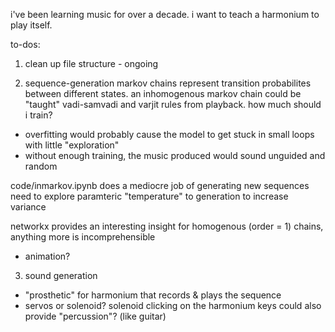 i've been learning music for over a decade. i want to teach a harmonium to play itself.

to-dos:

1. clean up file structure - ongoing

2. sequence-generation
markov chains represent transition probabilites between different states. an inhomogenous markov chain could be "taught" vadi-samvadi and varjit rules from playback.
how much should i train?
- overfitting would probably cause the model to get stuck in small loops with little "exploration"
- without enough training, the music produced would sound unguided and random

code/inmarkov.ipynb does a mediocre job of generating new sequences
need to explore paramteric "temperature" to generation to increase variance

networkx provides an interesting insight for homogenous (order = 1) chains, anything more is incomprehensible
- animation?

3. sound generation
- "prosthetic" for harmonium that records & plays the sequence
- servos or solenoid?
    solenoid clicking on the harmonium keys could also provide "percussion"? (like guitar)
